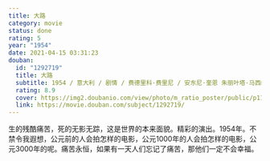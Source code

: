 ```yaml
---
title: 大路
category: movie
status: done
rating: 5
year: "1954"
date: 2021-04-15 03:31:23
douban:
  id: "1292719"
  title: 大路
  subtitle: 1954 / 意大利 / 剧情 / 费德里科·费里尼 / 安东尼·奎恩 朱丽叶塔·马西纳
  rating: 8.9
  cover: https://img2.doubanio.com/view/photo/m_ratio_poster/public/p1137199702.jpg
  link: https://movie.douban.com/subject/1292719/
---
```


生的残酷痛苦，死的无影无踪，这是世界的本来面貌。精彩的演出。1954年。不禁令我遐想，公元前的人会拍怎样的电影，公元1000年的人会拍怎样的电影，公元3000年的呢。痛苦永恒，如果有一天人们忘记了痛苦，那他们一定不会幸福。
